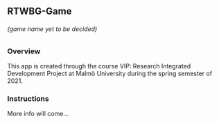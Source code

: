 ## RTWBG-Game
###### (game name yet to be decided)
### Overview 
This app is created through the course VIP: Research Integrated Development Project at Malmö University during the spring semester of 2021.

### Instructions
More info will come...
